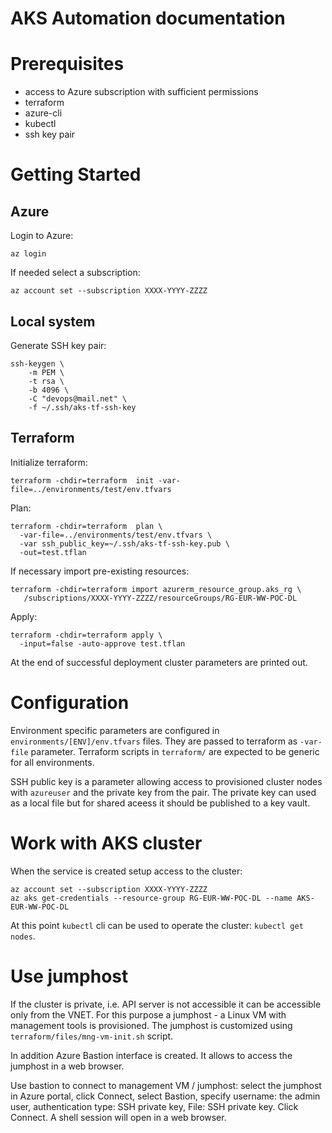 # AKS Automation documentation

# Prerequisites
* access to Azure subscription with sufficient permissions
* terraform
* azure-cli
* kubectl
* ssh key pair

# Getting Started

## Azure
Login to Azure:
```
az login
```
If needed select a subscription:   
```
az account set --subscription XXXX-YYYY-ZZZZ
```
## Local system
Generate SSH key pair:
```
ssh-keygen \
    -m PEM \
    -t rsa \
    -b 4096 \
    -C "devops@mail.net" \
    -f ~/.ssh/aks-tf-ssh-key
```
## Terraform

Initialize terraform:
```
terraform -chdir=terraform  init -var-file=../environments/test/env.tfvars
```
Plan:
```
terraform -chdir=terraform  plan \
  -var-file=../environments/test/env.tfvars \
  -var ssh_public_key=~/.ssh/aks-tf-ssh-key.pub \
  -out=test.tflan
```
If necessary import pre-existing resources: 
```
terraform -chdir=terraform import azurerm_resource_group.aks_rg \
   /subscriptions/XXXX-YYYY-ZZZZ/resourceGroups/RG-EUR-WW-POC-DL
```
Apply:
```
terraform -chdir=terraform apply \
  -input=false -auto-approve test.tflan
```
At the end of successful deployment cluster parameters are printed out.

# Configuration

Environment specific parameters are configured in `environments/[ENV]/env.tfvars` files. They are passed to terraform as `-var-file` parameter. Terraform scripts in `terraform/` are expected to be generic for all environments.

SSH public key is a parameter allowing access to provisioned cluster nodes with `azureuser` and the private key from the pair. The private key can used as a local file but for shared aceess it should be published to a key vault.

# Work with AKS cluster

When the service is created setup access to the cluster:
```
az account set --subscription XXXX-YYYY-ZZZZ
az aks get-credentials --resource-group RG-EUR-WW-POC-DL --name AKS-EUR-WW-POC-DL
```
At this point `kubectl` cli can be used to operate the cluster: `kubectl get nodes`.

# Use jumphost

If the cluster is private, i.e. API server is not accessible it can be accessible only from the VNET.
For this purpose a jumphost - a Linux VM with management tools is provisioned. The jumphost is customized using `terraform/files/mng-vm-init.sh` script. 

In addition Azure Bastion interface is created. It allows to access the jumphost in a web browser.

Use bastion to connect to management VM / jumphost:
select the jumphost in Azure portal, click Connect, select Bastion, specify username: the admin user, authentication type: SSH private key, File: SSH private key. Click Connect. A shell session will open in a web browser.
